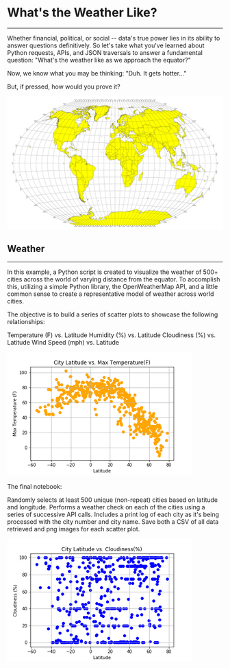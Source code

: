# What's the Weather Like?
--------------------------------------


Whether financial, political, or social -- data's true power lies in its ability to answer questions definitively. So let's take what you've learned about Python requests, APIs, and JSON traversals to answer a fundamental question: "What's the weather like as we approach the equator?"

Now, we know what you may be thinking: "Duh. It gets hotter..."

But, if pressed, how would you prove it?

![Equatorial Cities](/images/equatorsign.png)

## Weather
----------------------------------------

In this example, a Python script is created to visualize the weather of 500+ cities across the world of varying distance from the equator. To accomplish this, utilizing a simple Python library, the OpenWeatherMap API, and a little common sense to create a representative model of weather across world cities.

The objective is to build a series of scatter plots to showcase the following relationships:


Temperature (F) vs. Latitude
Humidity (%) vs. Latitude
Cloudiness (%) vs. Latitude
Wind Speed (mph) vs. Latitude

![Equatorial Cities Temperatures](/images/TemperatureEquatorialCities.png)

The final notebook:


Randomly selects at least 500 unique (non-repeat) cities based on latitude and longitude.
Performs a weather check on each of the cities using a series of successive API calls.
Includes a print log of each city as it's being processed with the city number and city name.
Save both a CSV of all data retrieved and png images for each scatter plot.



![Equatorial Cities Cloudiness](/images/CloudinessEquatorialCities.png)

